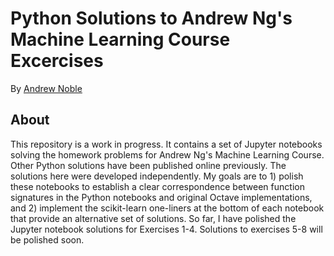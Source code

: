 # Python Solutions to Andrew Ng's Machine Learning Course Excercises

By [Andrew Noble](http://andrewenoble.com)

## About

This repository is a work in progress.  It contains a set of Jupyter notebooks solving the homework problems for Andrew Ng's Machine Learning Course.  Other Python solutions have been published online previously.  The solutions here were developed independently.  My goals are to 1) polish these notebooks to establish a clear correspondence between function signatures in the Python notebooks and original Octave implementations, and 2) implement the scikit-learn one-liners at the bottom of each notebook that provide an alternative set of solutions.  So far, I have polished the Jupyter notebook solutions for Exercises 1-4.  Solutions to exercises 5-8 will be polished soon.
